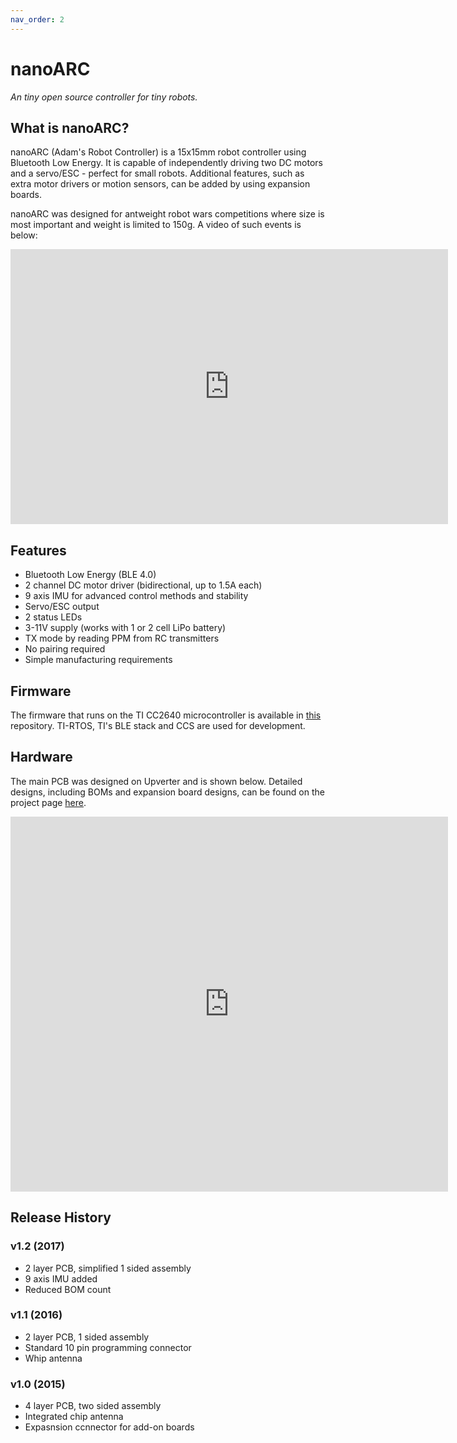 ```yaml
---
nav_order: 2
---
```


# nanoARC
*An tiny open source controller for tiny robots.*

## What is nanoARC?

nanoARC (Adam's Robot Controller) is a 15x15mm robot controller using Bluetooth Low Energy. It is capable of independently driving two DC motors and a servo/ESC - perfect for small robots. Additional features, such as extra motor drivers or motion sensors, can be added by using expansion boards.

nanoARC was designed for antweight robot wars competitions where size is most important and weight is limited to 150g. A video of such events is below:

<iframe width="700" height="440" src="https://www.youtube.com/embed/35GUWOIz-VQ?rel=0" frameborder="0" allowfullscreen></iframe>

## Features
+ Bluetooth Low Energy (BLE 4.0)
+ 2 channel DC motor driver (bidirectional, up to 1.5A each)
+ 9 axis IMU for advanced control methods and stability
+ Servo/ESC output
+ 2 status LEDs
+ 3-11V supply (works with 1 or 2 cell LiPo battery)
+ TX mode by reading PPM from RC transmitters
+ No pairing required
+ Simple manufacturing requirements

## Firmware
The firmware that runs on the TI CC2640 microcontroller is available in [this](https://github.com/adamcatley/nanoARC) repository. TI-RTOS, TI's BLE stack and CCS are used for development.

## Hardware
The main PCB was designed on Upverter and is shown below. Detailed designs, including BOMs and expansion board designs, can be found on the project page [here](https://upverter.com/RobotWars/).

<iframe title="nanoARC" width="700" height="600" scrolling="no" frameborder="0" name="nanoARC" class="eda_tool" src="https://upverter.com/eda/embed/#designId=327cf61723c5d63f,actionId="></iframe>

## Release History

### v1.2 (2017)
+ 2 layer PCB, simplified 1 sided assembly
+ 9 axis IMU added
+ Reduced BOM count

### v1.1 (2016)
+ 2 layer PCB, 1 sided assembly
+ Standard 10 pin programming connector
+ Whip antenna

### v1.0 (2015)
+ 4 layer PCB, two sided assembly
+ Integrated chip antenna
+ Expasnsion ccnnector for add-on boards